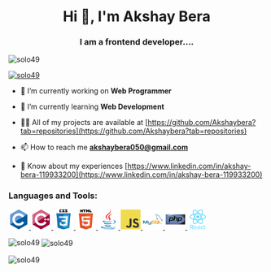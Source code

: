 <h1 align="center">Hi 👋, I'm Akshay Bera</h1>
<h3 align="center">I am a frontend developer....</h3>

<p align="left"> <img src="https://komarev.com/ghpvc/?username=solo49&label=Profile%20views&color=0e75b6&style=flat" alt="solo49" /> </p>

<p align="left"> <a href="https://github.com/ryo-ma/github-profile-trophy"><img src="https://github-profile-trophy.vercel.app/?username=solo49" alt="solo49" /></a> </p>

- 🔭 I’m currently working on **Web Programmer**

- 🌱 I’m currently learning **Web Development**

- 👨‍💻 All of my projects are available at [https://github.com/Akshaybera?tab=repositories](https://github.com/Akshaybera?tab=repositories)

- 📫 How to reach me **akshaybera050@gmail.com**

- 📄 Know about my experiences [https://www.linkedin.com/in/akshay-bera-119933200](https://www.linkedin.com/in/akshay-bera-119933200)


<h3 align="left">Languages and Tools:</h3>
<p align="left"> <a href="https://www.cprogramming.com/" target="_blank"> <img src="https://raw.githubusercontent.com/devicons/devicon/master/icons/c/c-original.svg" alt="c" width="40" height="40"/> </a> <a href="https://www.w3schools.com/cpp/" target="_blank"> <img src="https://raw.githubusercontent.com/devicons/devicon/master/icons/cplusplus/cplusplus-original.svg" alt="cplusplus" width="40" height="40"/> </a> <a href="https://www.w3schools.com/css/" target="_blank"> <img src="https://raw.githubusercontent.com/devicons/devicon/master/icons/css3/css3-original-wordmark.svg" alt="css3" width="40" height="40"/> </a> <a href="https://www.w3.org/html/" target="_blank"> <img src="https://raw.githubusercontent.com/devicons/devicon/master/icons/html5/html5-original-wordmark.svg" alt="html5" width="40" height="40"/> </a> <a href="https://www.java.com" target="_blank"> <img src="https://raw.githubusercontent.com/devicons/devicon/master/icons/java/java-original.svg" alt="java" width="40" height="40"/> </a> <a href="https://developer.mozilla.org/en-US/docs/Web/JavaScript" target="_blank"> <img src="https://raw.githubusercontent.com/devicons/devicon/master/icons/javascript/javascript-original.svg" alt="javascript" width="40" height="40"/> </a> <a href="https://www.mysql.com/" target="_blank"> <img src="https://raw.githubusercontent.com/devicons/devicon/master/icons/mysql/mysql-original-wordmark.svg" alt="mysql" width="40" height="40"/> </a> <a href="https://www.php.net" target="_blank"> <img src="https://raw.githubusercontent.com/devicons/devicon/master/icons/php/php-original.svg" alt="php" width="40" height="40"/> </a> <a href="https://reactjs.org/" target="_blank"> <img src="https://raw.githubusercontent.com/devicons/devicon/master/icons/react/react-original-wordmark.svg" alt="react" width="40" height="40"/> </a> </p>

<p><img align="left" src="https://github-readme-stats.vercel.app/api/top-langs?username=solo49&show_icons=true&locale=en&layout=compact" alt="solo49" /></p>

<p>&nbsp;<img align="center" src="https://github-readme-stats.vercel.app/api?username=solo49&show_icons=true&locale=en" alt="solo49" /></p>

<p><img align="center" src="https://github-readme-streak-stats.herokuapp.com/?user=solo49&" alt="solo49" /></p>
